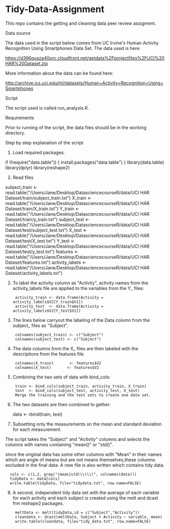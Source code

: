 # Tidy-Data-Assignment

This repo contains the getting and cleaning data peer review assigment.

Data source

The data used in the script below comes from UC Irvine's Human Activity Recognition Using Smartphones Data Set. The data used is here:

https://d396qusza40orc.cloudfront.net/getdata%2Fprojectfiles%2FUCI%20HAR%20Dataset.zip

More information about the data can be found here:

http://archive.ics.uci.edu/ml/datasets/Human+Activity+Recognition+Using+Smartphones

Script

The script used is called run_analysis.R.

Requirements

Prior to running of the script, the data files should be in the working directory. 


Step by step explanation of the script

1. Load required packages.

if (!require("data.table")) {
  install.packages("data.table")
}
library(data.table)
library(dplyr)
library(reshape2)

2. Read files

subject_train   <- read.table("/Users/Jane/Desktop/DatasciencecourseR/data/UCI HAR Dataset/train/subject_train.txt")
X_train         <- read.table("/Users/Jane/Desktop/DatasciencecourseR/data/UCI HAR Dataset/train/X_train.txt")
Y_train         <- read.table("/Users/Jane/Desktop/DatasciencecourseR/data/UCI HAR Dataset/train/y_train.txt")
subject_test    <- read.table("/Users/Jane/Desktop/DatasciencecourseR/data/UCI HAR Dataset/test/subject_test.txt")
X_test          <- read.table("/Users/Jane/Desktop/DatasciencecourseR/data/UCI HAR Dataset/test/X_test.txt")
Y_test          <- read.table("/Users/Jane/Desktop/DatasciencecourseR/data/UCI HAR Dataset/test/y_test.txt")
features        <- read.table("/Users/Jane/Desktop/DatasciencecourseR/data/UCI HAR Dataset/features.txt")
activity_labels <- read.table("/Users/Jane/Desktop/DatasciencecourseR/data/UCI HAR Dataset/activity_labels.txt")


2. To label the activity column as "Activity", activity names from the activity_labels file are applied to the variables from the Y_ files:

        activity_train <- data.frame(Activity = activity_labels$V2[Y_train$V1])
        activity_test  <- data.frame(Activity = activity_labels$V2[Y_test$V1])

3. The lines below  carryout the labeling of the Data column from the subject_ files as "Subject".

        colnames(subject_train) <- c("Subject")
        colnames(subject_test) <- c("Subject")

4. The data columns from the X_ files are then labeled with the descriptions from the features file.

        colnames(X_train)       <- features$V2
        colnames(X_test)       <- features$V2

5. Combining the two sets of data with bind_cols:

        train <- bind_cols(subject_train, activity_train, X_train)
        test  <- bind_cols(subject_test, activity_test, X_test)
        Merge the training and the test sets to create one data set.

6. The two datasets are then combined to gether:

      data  <- rbind(train, test)

7. Subsetting only the measurements on the mean and standard deviation for each measurement.

The script takes the "Subject" and "Activity" columns and selects the columns with names containing "mean()" or "std()".

since the original data has some other columns with "Mean" in their names which are angle of means but are not means themselves,these columns excluded in the final data. A new file is also written which contains tidy data.

      cols <- c(1,2, grep("(mean|std)\\(\\)", colnames(data)))
      tidyData <- data[cols]
      write.table(tidyData, file="tidydata.txt", row.name=FALSE) 

8. A second, independent tidy data set with the average of each variable for each activity and each subject is created using the melt and dcast frm reshape2 packages.

        meltData <- melt(tidyData,id = c("Subject","Activity"))
        cleandata <- dcast(meltData, Subject + Activity ~ variable, mean)
        write.table(cleandata, file="tidy_data.txt", row.name=FALSE) 
